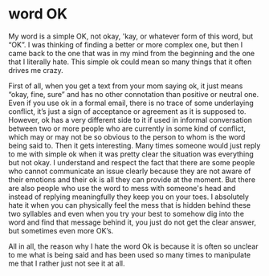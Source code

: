 # word OK
My word is a simple OK, not okay, 'kay, or whatever form of this word, but “OK”. I was thinking of finding a better or more complex one, but then I came back to the one that was in my mind from the beginning and the one that I literally hate. This simple ok could mean so many things that it often drives me crazy.

First of all, when you get a text from your mom saying ok, it just means “okay, fine, sure” and has no other connotation than positive or neutral one. Even if you use ok in a formal email, there is no trace of some underlaying conflict, it’s just a sign of acceptance or agreement as it is supposed to.
	However, ok has a very different side to it if used in informal conversation between two or more people who are currently in some kind of conflict, which may or may not be so obvious to the person to whom is the word being said to. Then it gets interesting. Many times someone would just reply to me with simple ok when it was pretty clear the situation was everything but not okay. I understand and respect the fact that there are some people who cannot communicate an issue clearly because they are not aware of their emotions and their ok is all they can provide at the moment. But there are also people who use the word to mess with someone's head and instead of replying meaningfully they keep you on your toes.
	I absolutely hate it when you can physically feel the mess that is hidden behind these two syllables and even when you try your best to somehow dig into the word and find that message behind it, you just do not get the clear answer, but sometimes even more OK’s.

All in all, the reason why I hate the word Ok is because it is often so unclear to me what is being said and has been used so many times to manipulate me that I rather just not see it at all.
 
